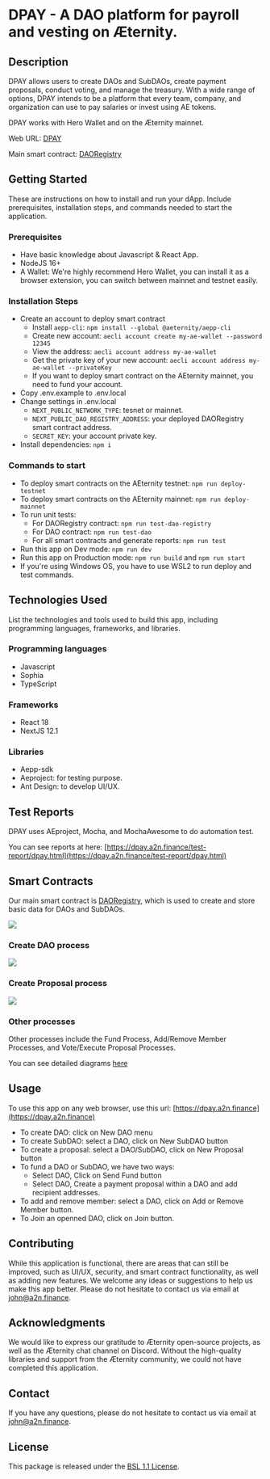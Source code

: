 # **DPAY** - A DAO platform for payroll and vesting on Æternity.
## Description
DPAY allows users to create DAOs and SubDAOs, create payment proposals, conduct voting, and manage the treasury. With a wide range of options, DPAY intends to be a platform that every team, company, and organization can use to pay salaries or invest using AE tokens.

DPAY works with Hero Wallet and on the Æternity mainnet.

Web URL: [DPAY](https://dpay.a2n.finance)

Main smart contract: [DAORegistry](https://explorer.aeternity.io/contracts/transactions/ct_YeezknvdFnELysCujzkWFrUKX2dvCcBgWHDsNip3pN7Qw7hg2)

## Getting Started
These are instructions on how to install and run your dApp. Include prerequisites, installation steps, and commands needed to start the application.

### Prerequisites
- Have basic knowledge about Javascript & React App.
- NodeJS 16+
- A Wallet: We're highly recommend Hero Wallet, you can install it as a browser extension, you can switch between mainnet and testnet easily. 

### Installation Steps
- Create an account to deploy smart contract
    - Install `aepp-cli`: `npm install --global @aeternity/aepp-cli`
    - Create new account: `aecli account create my-ae-wallet --password 12345`
    - View the address: `aecli account address my-ae-wallet`
    - Get the private key of your new account: `aecli account address my-ae-wallet --privateKey`
    - If you want to deploy smart contract on the AEternity mainnet, you need to fund your account.
- Copy .env.example to .env.local
- Change settings in .env.local
    - `NEXT_PUBLIC_NETWORK_TYPE`: tesnet or mainnet.
    - `NEXT_PUBLIC_DAO_REGISTRY_ADDRESS`: your deployed DAORegistry smart contract address.
    - `SECRET_KEY`: your account private key.
- Install dependencies: `npm i`

### Commands to start 
- To deploy smart contracts on the AEternity testnet: `npm run deploy-testnet`
- To deploy smart contracts on the AEternity mainnet: `npm run deploy-mainnet`
- To run unit tests:
    - For DAORegistry contract: `npm run test-dao-registry`
    - For DAO contract: `npm run test-dao`
    - For all smart contracts and generate reports: `npm run test`
- Run this app on Dev mode: `npm run dev`
- Run this app on Production mode: `npm run build` and `npm run start`
- If you're using Windows OS, you have to use WSL2 to run deploy and test commands.

## Technologies Used
List the technologies and tools used to build this app, including programming languages, frameworks, and libraries.

### Programming languages
- Javascript
- Sophia
- TypeScript
### Frameworks
- React 18
- NextJS 12.1
### Libraries
- Aepp-sdk
- Aeproject: for testing purpose.
- Ant Design: to develop UI/UX.
## Test Reports

DPAY uses AEproject, Mocha, and MochaAwesome to do automation test.

You can see reports at here: [https://dpay.a2n.finance/test-report/dpay.html](https://dpay.a2n.finance/test-report/dpay.html)

## Smart Contracts
Our main smart contract is [DAORegistry](https://explorer.aeternity.io/contracts/transactions/ct_YeezknvdFnELysCujzkWFrUKX2dvCcBgWHDsNip3pN7Qw7hg2), which is used to create and store basic data for DAOs and SubDAOs.

![](docs/diagrams/DAOStructure.jpg)

### Create DAO process

![](docs/diagrams/DAOCreationProcess.jpg)

### Create Proposal process

![](docs/diagrams/ProposalCreationProcess.jpg)

### Other processes

Other processes include the Fund Process, Add/Remove Member Processes, and Vote/Execute Proposal Processes.

You can see detailed diagrams [here](docs/processes.md)



## Usage
To use this app on any web browser, use this url: [https://dpay.a2n.finance](https://dpay.a2n.finance)
- To create DAO: click on New DAO menu
- To create SubDAO: select a DAO, click on New SubDAO button
- To create a proposal: select a DAO/SubDAO, click on New Proposal button
- To fund a DAO or SubDAO, we have two ways: 
    - Select DAO, Click on Send Fund button
    - Select DAO, Create a payment proposal within a DAO and add recipient addresses.
- To add and remove member: select a DAO, click on Add or Remove Member button.
- To Join an openned DAO, click on Join button.


## Contributing
While this application is functional, there are areas that can still be improved, such as UI/UX, security, and smart contract functionality, as well as adding new features. We welcome any ideas or suggestions to help us make this app better. Please do not hesitate to contact us via email at john@a2n.finance.

## Acknowledgments
We would like to express our gratitude to Æternity open-source projects, as well as the Æternity chat channel on Discord. Without the high-quality libraries and support from the Æternity community, we could not have completed this application.

## Contact

If you have any questions, please do not hesitate to contact us via email at john@a2n.finance.

## License
This package is released under the [BSL 1.1 License](LICENSE).



